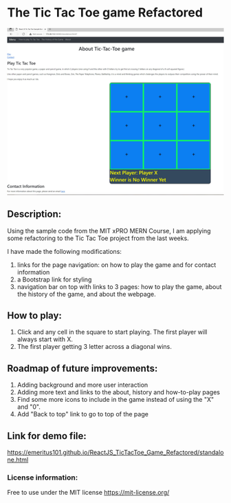 # The Tic Tac Toe game Refactored

![name-of-you-image](https://github.com/emeritus101/ReactJS_TicTacToe_Game_Refactored/blob/main/SampleExerciseRefactoring.JPG)

## Description: 
Using the sample code from the MIT xPRO MERN Course, I am applying some refactoring to the Tic Tac Toe project from the last weeks. 

I have made the following modifications:

1. links for the page navigation: on how to play the game and for contact information
2. a Bootstrap link for styling
3. navigation bar on top with links to 3 pages: how to play the game, about the history of the game, and about the webpage.

## How to play:
1. Click and any cell in the square to start playing. The first player will always start with X.
2. The first player getting 3 letter across a diagonal wins.

## Roadmap of future improvements:
1. Adding background and more user interaction
2. Adding more text and links to the about, history and how-to-play pages
3. Find some more icons to include in the game instead of using the "X" and "0".
4. Add "Back to top" link to go to top of the page

## Link for demo file: 
<a hreaf="https://emeritus101.github.io/ReactJS_TicTacToe_Game_Refactored/standalone.html" target="_blank">https://emeritus101.github.io/ReactJS_TicTacToe_Game_Refactored/standalone.html</a>

### License information: 
Free to use under the MIT license https://mit-license.org/
